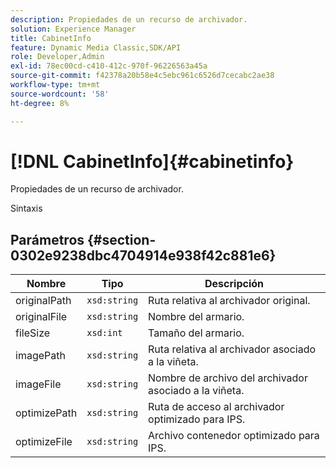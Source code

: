 ```yaml
---
description: Propiedades de un recurso de archivador.
solution: Experience Manager
title: CabinetInfo
feature: Dynamic Media Classic,SDK/API
role: Developer,Admin
exl-id: 78ec00cd-c410-412c-970f-96226563a45a
source-git-commit: f42378a20b58e4c5ebc961c6526d7cecabc2ae38
workflow-type: tm+mt
source-wordcount: '58'
ht-degree: 8%

---
```


# [!DNL CabinetInfo]{#cabinetinfo}

Propiedades de un recurso de archivador.

Sintaxis

## Parámetros {#section-0302e9238dbc4704914e938f42c881e6}

| Nombre | Tipo | Descripción |
|---|---|---|
| originalPath | `xsd:string` | Ruta relativa al archivador original. |
| originalFile | `xsd:string` | Nombre del armario. |
| fileSize | `xsd:int` | Tamaño del armario. |
| imagePath | `xsd:string` | Ruta relativa al archivador asociado a la viñeta. |
| imageFile | `xsd:string` | Nombre de archivo del archivador asociado a la viñeta. |
| optimizePath | `xsd:string` | Ruta de acceso al archivador optimizado para IPS. |
| optimizeFile | `xsd:string` | Archivo contenedor optimizado para IPS. |
